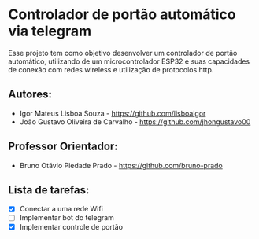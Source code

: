 # Controlador de portão automático via telegram

Esse projeto tem como objetivo desenvolver um controlador de portão automático, utilizando de um microcontrolador ESP32 e suas capacidades de conexão com redes wireless e utilização de protocolos http.

## Autores:
- Igor Mateus Lisboa Souza - https://github.com/lisboaigor
- João Gustavo Oliveira de Carvalho - https://github.com/jhongustavo00

## Professor Orientador: 
- Bruno Otávio Piedade Prado - https://github.com/bruno-prado

## Lista de tarefas:
- [X] Conectar a uma rede Wifi
- [ ] Implementar bot do telegram
- [X] Implementar controle de portão 
